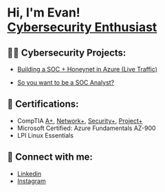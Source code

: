 <h1>Hi, I'm Evan! <br/><a href="https://www.linkedin.com/in/evanwessman/">Cybersecurity Enthusiast</a></h1>

<h2>👨‍💻 Cybersecurity Projects:</h2>

  - [Building a SOC + Honeynet in Azure (Live Traffic)](https://github.com/evanwessman/Cloud-SOC)

  - [So you want to be a SOC Analyst?](https://github.com/evanwessman/SOC-Lab)

<h2>📄 Certifications:</h2>

- CompTIA [A+](https://www.comptia.org/certifications/a), [Network+](https://www.comptia.org/certifications/network), [Security+](https://www.comptia.org/certifications/security), [Project+](https://www.comptia.org/certifications/project)
- Microsoft Certified: Azure Fundamentals AZ-900
- LPI Linux Essentials

<!--
<h2>📺 Popular YouTube Videos</h2>

- [How to get into Cybersecurity Starting From Zero](https://www.youtube.com/watch?v=a83ASGn_V_s)
-->
<h2> 🤳 Connect with me:</h2>

- [Linkedin](https://linkedin.com/in/evanwessman)
- [Instagram](https://www.instagram.com/mayoibushi/)

<!--
**joshmadakor1/joshmadakor1** is a ✨ _special_ ✨ repository because its `README.md` (this file) appears on your GitHub profile.

Here are some ideas to get you started:

- 🔭 I’m currently working on ...
- 🌱 I’m currently learning ...
- 👯 I’m looking to collaborate on ...
- 🤔 I’m looking for help with ...
- 💬 Ask me about ...
- 📫 How to reach me: ...
- 😄 Pronouns: ...
- ⚡ Fun fact: ...
-->
